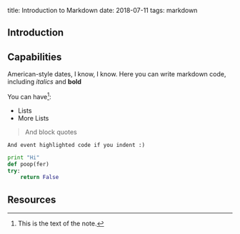 title: Introduction to Markdown
date: 2018-07-11
tags: markdown

## Introduction


## Capabilities

American-style dates, I know, I know. Here you can write markdown code, including *italics* and **bold**

You can have[^1]:
* Lists
* More Lists

> And block quotes

    And event highlighted code if you indent :)

```python
print "Hi"
def poop(fer)
try:
	return False
```



[^1]: This is the text of the note. 


## Resources